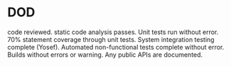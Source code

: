 # DOD
code reviewed.
static code analysis passes.
Unit tests run without error.
70% statement coverage through unit tests.
System integration testing complete (Yosef).
Automated non-functional tests complete without error.
Builds without errors or warning.
Any public APIs are documented.
